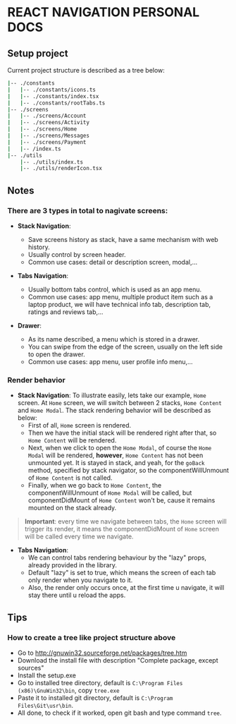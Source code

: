 # REACT NAVIGATION PERSONAL DOCS

## Setup project

Current project structure is described as a tree below:

```bash
|-- ./constants
|   |-- ./constants/icons.ts
|   |-- ./constants/index.tsx
|   |-- ./constants/rootTabs.ts
|-- ./screens
|   |-- ./screens/Account
|   |-- ./screens/Activity
|   |-- ./screens/Home
|   |-- ./screens/Messages
|   |-- ./screens/Payment
|   |-- /index.ts
|-- ./utils
    |-- ./utils/index.ts
    |-- ./utils/renderIcon.tsx

```

## Notes

### There are 3 types in total to nagivate screens:

- **Stack Navigation**:

  - Save screens history as stack, have a same mechanism with web history.
  - Usually control by screen header.
  - Common use cases: detail or description screen, modal,...

- **Tabs Navigation**:

  - Usually bottom tabs control, which is used as an app menu.
  - Common use cases: app menu, multiple product item such as a laptop product, we will have technical info tab, description tab, ratings and reviews tab,...

- **Drawer**:
  - As its name described, a menu which is stored in a drawer.
  - You can swipe from the edge of the screen, usually on the left side to open the drawer.
  - Common use cases: app menu, user profile info menu,...

### Render behavior

- **Stack Navigation**:
  To illustrate easily, lets take our example, `Home` screen. At `Home` screen, we will switch between 2 stacks, `Home Content` and `Home Modal`. The stack rendering behavior will be described as below:
  - First of all, `Home` screen is rendered.
  - Then we have the initial stack will be rendered right after that, so `Home Content` will be rendered.
  - Next, when we click to open the `Home Modal`, of course the `Home Modal` will be rendered, **however**, `Home Content` has not been unmounted yet. It is stayed in stack, and yeah, for the `goBack` method, specified by stack navigator, so the componentWillUnmount of `Home Content` is not called.
  - Finally, when we go back to `Home Content`, the componentWillUnmount of `Home Modal` will be called, but componentDidMount of `Home Content` won't be, cause it remains mounted on the stack already.

> **Important**: every time we navigate between tabs, the `Home` screen will trigger its render, it means the componentDidMount of `Home` screen will be called every time we navigate.

- **Tabs Navigation**:
  - We can control tabs rendering behaviour by the "lazy" props, already provided in the library.
  - Default "lazy" is set to true, which means the screen of each tab only render when you navigate to it.
  - Also, the render only occurs once, at the first time u navigate, it will stay there until u reload the apps.

## Tips

### How to create a tree like project structure above

- Go to http://gnuwin32.sourceforge.net/packages/tree.htm
- Download the install file with description "Complete package, except sources"
- Install the setup.exe
- Go to installed tree directory, default is `C:\Program Files (x86)\GnuWin32\bin`, copy `tree.exe`
- Paste it to installed git directory, default is `C:\Program Files\Git\usr\bin`.
- All done, to check if it worked, open git bash and type command `tree`.
